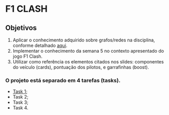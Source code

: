 # F1 CLASH

## Objetivos
1. Aplicar o conhecimento adquirido sobre grafos/redes na disciplina, conforme detalhado [aqui](https://github.com/ivanovitchm/datastructure.).
2. Implementar o conhecimento da semana 5 no contexto apresentado do jogo F1 Clash.
3. Utilizar como referência os elementos citados nos slides: componentes do veículo (cards), pontuação dos pilotos, e garrafinhas (boost).

### O projeto está separado em 4 tarefas (tasks).
- [Task 1](https://github.com/pedrorvn/ED2/tree/d04ca5f98cb8b94effc759bd4dabd74550f3abd6/F1%20Clash/Task1);
- Task 2;
- Task 3;
- Task 4.

